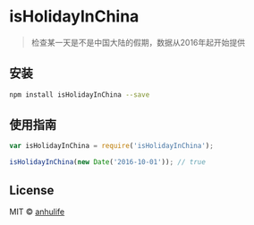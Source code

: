 # isHolidayInChina

> 检查某一天是不是中国大陆的假期，数据从2016年起开始提供

## 安装

```sh
npm install isHolidayInChina --save
```

## 使用指南

```js
var isHolidayInChina = require('isHolidayInChina');

isHolidayInChina(new Date('2016-10-01')); // true
```

## License

MIT © [anhulife](https://github.com/anhulife)
